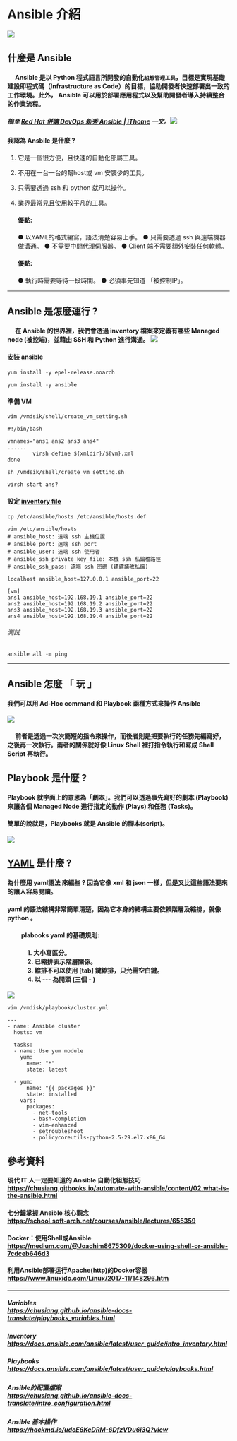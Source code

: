 # Ansible 介紹
![](https://i.imgur.com/vYkwoNj.png)

## 什麼是 **Ansible** 
#### &emsp; **Ansible** 是以 Python 程式語言所開發的自動化`組態管理工具`，目標是實現基礎建設即程式碼（Infrastructure as Code）的目標，協助開發者快速部署出一致的工作環境。此外，  Ansible 可以用於部署應用程式以及幫助開發者導入持續整合的作業流程。

##### 摘至 [Red Hat 併購 DevOps 新秀 Ansible | iThome](https://https://www.ithome.com.tw/news/99354) 一文。![](https://i.imgur.com/x7e56Y8.jpg)

#### 我認為 Ansbile 是什麼 ? 
1. 它是一個很方便，且快速的自動化部屬工具。
2. 不用在一台一台的幫host或 vm 安裝少的工具。
3. 只需要透過 ssh 和 python 就可以操作。
4. 業界最常見且使用較平凡的工具。

    #### 優點:
    ● 以YAML的格式編寫，語法清楚容易上手。
    ● 只需要透過 ssh 與遠端機器做溝通。
    ● 不需要中間代理伺服器。
    ● Client 端不需要額外安裝任何軟體。

    #### 優點:
    ● 執行時需要等待一段時間。
    ● 必須事先知道 「被控制IP」。
    
***

## Ansible 是怎麼運行 ?
#### &emsp; 在 Ansible 的世界裡，我們會透過 inventory 檔案來定義有哪些 Managed node (被控端)，並藉由 SSH 和 Python 進行溝通。 ![](https://i.imgur.com/aKJyMMH.png)
<!-- 
Control Machine 指的是我們主要會在上面操作 Ansible 的機器，凍仁喜歡用主控端來形容它。它可以是我們平時用的電腦、手機 1 或機房裡的某一台機器，也可以把它想成是一般 Lab 練習裡的 Workstation。

Managed node 則是被 Ansible 操縱的機器，凍仁喜歡用被控端來形容它。在很多的 Lab 練習裡會用 Server 來稱呼它。
-->
#### 安裝 ansible
```bash=
yum install -y epel-release.noarch
    
yum install -y ansible
```
#### 準備 VM
```shell=
vim /vmdsik/shell/create_vm_setting.sh

#!/bin/bash

vmnames="ans1 ans2 ans3 ans4"
......
        virsh define ${xmldir}/${vm}.xml
done

sh /vmdsik/shell/create_vm_setting.sh

virsh start ans?
```

<!-- ```shell=
#!/bin/bash

vmnames="ans1 ans2 ans3 ans4"

[ -f '/vmdisk/hosts' ] && rm -f /vmdisk/hosts
for vmname in ${vmnames}
do
        if virsh list --name --state-running |grep ${vmname} &> /dev/unll ;then # 檢查vm是否運行
                mac=`virsh dumpxml ${vmname} |grep 'mac address' |sed -e "s/.*mac address='\(.*\)'.*/\1/"`
                ip=`arp -n |grep "${mac}" |awk '{print $1}'`
                echo "${vmname} ansible_host=${ip} ansible_port=22" >> /vmdisk/hosts
        fi
done
``` -->

#### 設定 [inventory file](https://docs.ansible.com/ansible/latest/user_guide/intro_inventory.html)
<!-- 我們可以先來看一下 ansible.cfg 設定檔  -->
```bash=
cp /etc/ansible/hosts /etc/ansible/hosts.def

vim /etc/ansible/hosts
# ansible_host: 遠端 ssh 主機位置
# ansible_port: 遠端 ssh port
# ansible_user: 遠端 ssh 使用者
# ansible_ssh_private_key_file: 本機 ssh 私鑰檔路徑
# ansible_ssh_pass: 遠端 ssh 密碼 (建建議改私鑰)

localhost ansible_host=127.0.0.1 ansible_port=22

[vm]
ans1 ansible_host=192.168.19.1 ansible_port=22 
ans2 ansible_host=192.168.19.2 ansible_port=22
ans3 ansible_host=192.168.19.3 ansible_port=22
ans4 ansible_host=192.168.19.4 ansible_port=22

```
###### 測試
```bash=
ansible all -m ping
```
***

## Ansible 怎麼 「 玩 」 
#### 我們可以用 Ad-Hoc command 和 Playbook 兩種方式來操作 Ansible
![](https://i.imgur.com/UmBGX64.png)
#### &emsp; 前者是透過一次次簡短的指令來操作，而後者則是把要執行的任務先編寫好，之後再一次執行。兩者的關係就好像 Linux Shell 裡打指令執行和寫成 Shell Script 再執行。
## Playbook 是什麼 ?
#### Playbook 就字面上的意思為「劇本」。我們可以透過事先寫好的劇本 (Playbook) 來讓各個 Managed Node 進行指定的動作 (Plays) 和任務 (Tasks)。
#### 簡單的說就是，Playbooks 就是 Ansible 的腳本(script)。
![](https://i.imgur.com/ba8KjdU.jpg) <br/> 
## [**YAML**](https://zh.wikipedia.org/wiki/YAML) 是什麼 ?
#### 為什麼用 yaml語法 來編些 ? 因為它像 xml 和 json 一樣，但是又比這些語法要來的讓人容易閱讀。
#### **yaml** 的語法結構非常簡單清楚，因為它本身的結構主要依賴階層及縮排，就像 python 。
#### &emsp;&emsp; **plabooks yaml** 的基礎規則:

#### &emsp;&emsp;&emsp; 1. 大小寫區分。 <br/> &emsp;&emsp;&emsp; 2. 已縮排表示階層關係。 <br/> &emsp;&emsp;&emsp; 3. 縮排不可以使用 [tab] 鍵縮排，只允需空白鍵。 <br/> &emsp;&emsp;&emsp; 4. 以 --- 為開頭 (三個 - )

![](https://i.imgur.com/nqyFJ7j.gif)


```yaml=
vim /vmdisk/playbook/cluster.yml

---
- name: Ansible cluster
  hosts: vm
  
  tasks:
  - name: Use yum module
    yum:
      name: "*"
      state: latest
      
  - yum:
      name: "{{ packages }}"
      state: installed
    vars:
      packages:
        - net-tools
        - bash-completion
        - vim-enhanced
        - setroubleshoot
        - policycoreutils-python-2.5-29.el7.x86_64   
```


## **參考資料**
#### 現代 IT 人一定要知道的 Ansible 自動化組態技巧 <br/> https://chusiang.gitbooks.io/automate-with-ansible/content/02.what-is-the-ansible.html

#### 七分鐘掌握 Ansible 核心觀念 <br/> https://school.soft-arch.net/courses/ansible/lectures/655359

#### Docker：使用Shell或Ansible <br/> https://medium.com/@Joachim8675309/docker-using-shell-or-ansible-7cdceb646d3

#### 利用Ansible部署运行Apache(http)的Docker容器 <br/> https://www.linuxidc.com/Linux/2017-11/148296.htm

***
##### Variables <br/> https://chusiang.github.io/ansible-docs-translate/playbooks_variables.html

##### Inventory <br/> https://docs.ansible.com/ansible/latest/user_guide/intro_inventory.html

##### Playbooks <br/> https://docs.ansible.com/ansible/latest/user_guide/playbooks.html

##### Ansible的配置檔案 <br/> https://chusiang.github.io/ansible-docs-translate/intro_configuration.html

##### Ansible 基本操作 <br/> https://hackmd.io/udcE6KeDRM-6DfzVDu6i3Q?view
